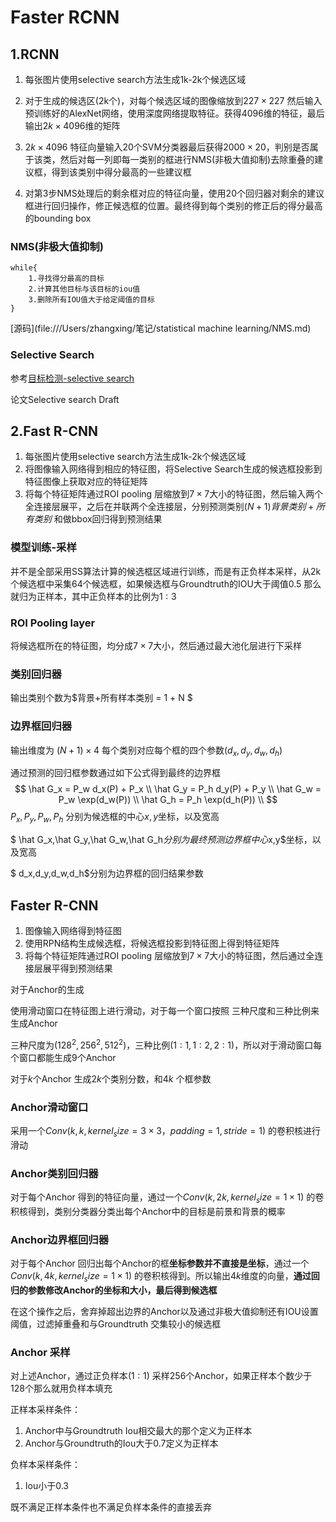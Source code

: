 # Faster RCNN

## 1.RCNN

1. 每张图片使用selective search方法生成1k-2k个候选区域

2. 对于生成的候选区(2k个)，对每个候选区域的图像缩放到$227 \times 227$ 然后输入预训练好的AlexNet网络，使用深度网络提取特征。获得4096维的特征，最后输出$2k \times 4096$维的矩阵

3. $2k \times 4096$ 特征向量输入20个SVM分类器最后获得$2000 \times 20$，判别是否属于该类，然后对每一列即每一类别的框进行NMS(非极大值抑制)去除重叠的建议框，得到该类别中得分最高的一些建议框

4. 对第3步NMS处理后的剩余框对应的特征向量，使用20个回归器对剩余的建议框进行回归操作，修正候选框的位置。最终得到每个类别的修正后的得分最高的bounding box

### NMS(非极大值抑制)

```
while{
	1.寻找得分最高的目标
	2.计算其他目标与该目标的iou值
	3.删除所有IOU值大于给定阈值的目标
}
```

[源码](file:///Users/zhangxing/笔记/statistical machine learning/NMS.md)

### Selective Search

参考[目标检测-selective search](https://zhuanlan.zhihu.com/p/27467369)

论文Selective search Draft

## 2.Fast R-CNN

1. 每张图片使用selective search方法生成1k-2k个候选区域
2. 将图像输入网络得到相应的特征图，将Selective Search生成的候选框投影到特征图像上获取对应的特征矩阵
3. 将每个特征矩阵通过ROI pooling 层缩放到$7 \times 7$大小的特征图，然后输入两个全连接层展平，之后在并联两个全连接层，分别预测类别$(N + 1)背景类别+所有类别$ 和做bbox回归得到预测结果

### 模型训练-采样

并不是全部采用SS算法计算的候选框区域进行训练，而是有正负样本采样，从2k个候选框中采集64个候选框，如果候选框与Groundtruth的IOU大于阈值0.5 那么就归为正样本，其中正负样本的比例为$1:3$

### ROI Pooling layer

将候选框所在的特征图，均分成$7 \times 7$大小，然后通过最大池化层进行下采样

### 类别回归器

输出类别个数为$背景+所有样本类别 = 1 + N $

### 边界框回归器

输出维度为 $(N+1) \times 4$ 每个类别对应每个框的四个参数$(d_x,d_y,d_w,d_h)$

通过预测的回归框参数通过如下公式得到最终的边界框
$$
\hat G_x = P_w d_x(P) + P_x \\
\hat G_y = P_h d_y(P) + P_y \\
\hat G_w = P_w \exp(d_w(P)) \\
\hat G_h = P_h \exp(d_h(P)) \\
$$
$P_x,P_y,P_w,P_h$ 分别为候选框的中心$x,y$坐标，以及宽高

$ \hat G_x,\hat G_y,\hat G_w,\hat G_h$分别为最终预测边界框中心$x,y$坐标，以及宽高

$ d_x,d_y,d_w,d_h$分别为边界框的回归结果参数

## Faster R-CNN

1. 图像输入网络得到特征图
2. 使用RPN结构生成候选框，将候选框投影到特征图上得到特征矩阵
3. 将每个特征矩阵通过ROI pooling 层缩放到$7 \times 7$大小的特征图，然后通过全连接层展平得到预测结果

对于Anchor的生成

使用滑动窗口在特征图上进行滑动，对于每一个窗口按照 三种尺度和三种比例来生成Anchor

三种尺度为$(128^2,256^2,512^2)$，三种比例$(1:1,1:2,2:1)$，所以对于滑动窗口每个窗口都能生成9个Anchor

对于$k$个Anchor 生成$2k$个类别分数，和$4k$ 个框参数

### Anchor滑动窗口

采用一个$Conv(k,k,kernel_size = 3 \times 3，padding = 1,stride = 1)$ 的卷积核进行滑动 

### Anchor类别回归器

对于每个Anchor 得到的特征向量，通过一个$Conv(k,2k,kernel_size = 1 \times1)$ 的卷积核得到，类别分类器分类出每个Anchor中的目标是前景和背景的概率 

### Anchor边界框回归器

对于每个Anchor 回归出每个Anchor的框**坐标参数并不直接是坐标**，通过一个$Conv(k,4k,kernel_size = 1 \times1)$ 的卷积核得到。所以输出$4k$维度的向量，**通过回归的参数修改Anchor的坐标和大小，最后得到候选框**

在这个操作之后，舍弃掉超出边界的Anchor以及通过非极大值抑制还有IOU设置阈值，过滤掉重叠和与Groundtruth 交集较小的候选框

### Anchor 采样

对上述Anchor，通过正负样本$(1:1)$ 采样256个Anchor，如果正样本个数少于128个那么就用负样本填充

正样本采样条件：

1. Anchor中与Groundtruth Iou相交最大的那个定义为正样本
2. Anchor与Groundtruth的Iou大于0.7定义为正样本

负样本采样条件：

1. Iou小于0.3

既不满足正样本条件也不满足负样本条件的直接丢弃



